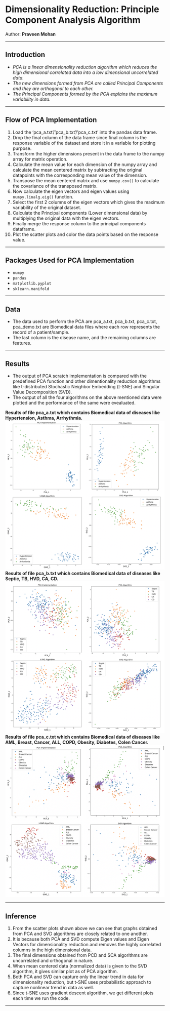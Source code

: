 
# Dimensionality Reduction: Principle Component Analysis Algorithm 

Author: **Praveen Mohan** 

---

## Introduction

* *PCA is a linear dimensionality reduction algorithm which reduces the high dimensional correlated data into a low dimensional uncorrelated data.*
* *The new dimensions formed from PCA are called Principal Components and they are orthogonal to each other.*
* *The Principal Components formed by the PCA explains the maximum variability in data.*

---

## Flow of PCA Implementation

1. Load the ‘pca_a.txt’/’pca_b.txt’/’pca_c.txt’ into the pandas data frame.
2. Drop the final column of the data frame since final column is the response variable of the dataset and store it in a variable for plotting purpose.
3. Transform the higher dimensions present in the data frame to the numpy array for matrix operation.
4. Calculate the mean value for each dimension of the numpy array and calculate the mean centered matrix by subtracting the original datapoints with the corresponding mean value of the dimension.
5. Transpose the mean centered matrix and use `numpy.cov()` to calculate the covariance of the transposed matrix.
6. Now calculate the eigen vectors and eigen values using `numpy.linalg.eig()` function.
7. Select the first 2 columns of the eigen vectors which gives the maximum variability of the original dataset.
8. Calculate the Principal components (Lower dimensional data) by multiplying the original data with the eigen vectors.
9. Finally merge the response column to the principal components dataframe.
10. Plot the scatter plots and color the data points based on the response value.

---

## Packages Used for PCA Implementation
* `numpy`
* `pandas`
* `matplotlib.pyplot`
* `sklearn.manifold`

---

## Data

* The data used to perform the PCA are pca_a.txt, pca_b.txt, pca_c.txt, pca_demo.txt are Biomedical data files where each row represents the record of a patient/sample.
* The last column is the disease name, and the remaining columns are features.

---

## Results

* The output of PCA scratch implementation is compared with the predefined PCA function and other dimentionality reduction algorithms like t-distributed Stochastic Neighbor Embedding (t-SNE) and Singular Value Decomposition (SVD).
* The output of all the four algorithms on the above mentioned data were plotted and the performance of the same were evealuated.


**Results of file pca_a.txt which contains Biomedical data of diseases like Hypertension, Asthma, Arrhythmia.**
![Data A](Images/A.png)
**Results of file pca_b.txt which contains Biomedical data of diseases like Septic, TB, HVD, CA, CD.**
![Data B](Images/B.png)
**Results of file pca_c.txt which contains Biomedical data of diseases like AML, Breast, Cancer, ALL, COPD, Obesity, Diabetes, Colen Cancer.**
![Data C](Images/C.png)

---

## Inference 

1. From the scatter plots shown above we can see that graphs obtained from PCA and SVD algorithms are closely related to one another.
2. It is because both PCA and SVD compute Eigen values and Eigen Vectors for dimensionality reduction and removes the highly correlated columns in the high dimensional data.
3. The final dimensions obtained from PCD and SCA algorithms are uncorrelated and orthogonal in nature.
4. When mean centered data (normalized data) is given to the SVD algorithm, it gives similar plot as of PCA algorithm.
5. Both PCA and SVD can capture only the linear trend in data for dimensionality reduction, but t-SNE uses probabilistic approach to capture nonlinear trend in data as well.
6. Since t-SNE uses gradient descent algorithm, we get different plots each time we run the code.
---
